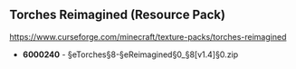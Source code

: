 ## Torches Reimagined (Resource Pack)
https://www.curseforge.com/minecraft/texture-packs/torches-reimagined

- **6000240** - §eTorches§8-§eReimagined§0_§8[v1.4]§0.zip